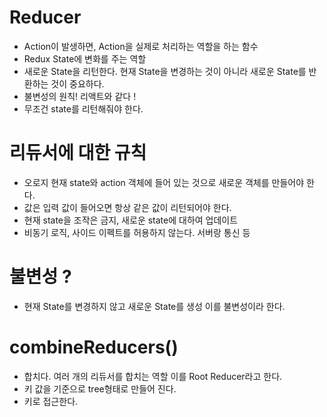 # Reducer

-   Action이 발생하면, Action을 실제로 처리하는 역할을 하는 함수
-   Redux State에 변화를 주는 역할
-   새로운 State을 리턴한다. 현재 State을 변경하는 것이 아니라 새로운 State를 반환하는 것이 중요하다.
-   불변성의 원칙! 리액트와 같다 !
-   무조건 state를 리턴해줘야 한다.

# 리듀서에 대한 규칙

-   오로지 현재 state와 action 객체에 들어 있는 것으로 새로운 객체를 만들어야 한다.
-   값은 입력 값이 들어오면 항상 같은 값이 리턴되어야 한다.
-   현재 state을 조작은 금지, 새로운 state에 대하여 업데이트
-   비동기 로직, 사이드 이펙트를 허용하지 않는다. 서버랑 통신 등

# 불변성 ?

-   현재 State를 변경하지 않고 새로운 State를 생성 이를 불변성이라 한다.

# combineReducers()

-   합치다. 여러 개의 리듀서를 합치는 역할 이를 Root Reducer라고 한다.
-   키 값을 기준으로 tree형태로 만들어 진다.
-   키로 접근한다.
